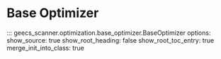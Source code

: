 # Base Optimizer

::: geecs_scanner.optimization.base_optimizer.BaseOptimizer
    options:
      show_source: true
      show_root_heading: false
      show_root_toc_entry: true
      merge_init_into_class: true
